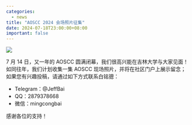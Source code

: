 ```yaml
---
categories:
  - news
title: "AOSCC 2024 会场照片征集"
date: 2024-07-18T23:00:00+08:00
important: false
---
```

![](/assets/news/2024-07-18-aoscc-2024-call-for-photos.jpg)

7 月 14 日，又一年的 AOSCC 圆满闭幕，我们很高兴能在吉林大学与大家见面！如同往年，我们计划收集一集 AOSCC 现场照片，并将在社区门户上展示留念；如果您有兴趣投稿，请通过如下方式联系白铭骢：

- Telegram：@JeffBai
- QQ：2879378668
- 微信：mingcongbai

感谢各位的支持！
